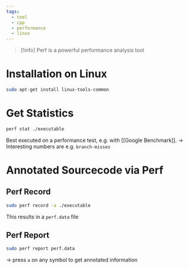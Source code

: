 ```yaml
---
tags:
  - tool
  - cpp
  - performance
  - linux
---
```


> [!info] Perf is a powerful performance analysis tool

# Installation on Linux

```bash
sudo apt-get install linux-tools-common
```

# Get Statistics

```bash
perf stat ./executable
```

Best executed on a performance test, e.g. with [[Google Benchmark]].
-> Interesting numbers are e.g. `branch-misses`

# Annotated Sourcecode via Perf

## Perf Record

```bash
sudo perf record -a ./executable
```

This results in a `perf.data` file

## Perf Report

```bash
sudo perf report perf.data
```

-> press `a` on any symbol to get annotated information
